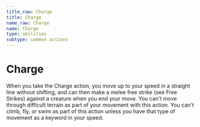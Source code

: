 ```yaml
---
title_raw: Charge
title: Charge
name_raw: Charge
name: Charge
type: abilities
subtype: common actions
---
```


# Charge

When you take the Charge action, you move up to your speed in a straight line without shifting, and can then make a melee free strike (see Free Strikes) against a creature when you end your move. You can't move through difficult terrain as part of your movement with this action. You can't climb, fly, or swim as part of this action unless you have that type of movement as a keyword in your speed.
